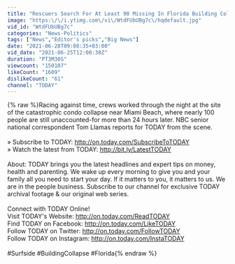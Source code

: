 ```yaml
---
title: "Rescuers Search For At Least 90 Missing In Florida Building Collapse"
image: "https:\/\/i.ytimg.com\/vi\/WtdFUbUBg7c\/hqdefault.jpg"
vid_id: "WtdFUbUBg7c"
categories: "News-Politics"
tags: ["News","Editor's picks","Big News"]
date: "2021-06-28T09:08:35+03:00"
vid_date: "2021-06-25T12:00:30Z"
duration: "PT3M30S"
viewcount: "150107"
likeCount: "1609"
dislikeCount: "61"
channel: "TODAY"
---
```

{% raw %}Racing against time, crews worked through the night at the site of the catastrophic condo collapse near Miami Beach, where nearly 100 people are still unaccounted-for more than 24 hours later. NBC senior national correspondent Tom Llamas reports for TODAY from the scene.<br /><br />» Subscribe to TODAY: <a rel="nofollow" target="blank" href="http://on.today.com/SubscribeToTODAY">http://on.today.com/SubscribeToTODAY</a><br />» Watch the latest from TODAY: <a rel="nofollow" target="blank" href="http://bit.ly/LatestTODAY">http://bit.ly/LatestTODAY</a><br /><br />About: TODAY brings you the latest headlines and expert tips on money, health and parenting. We wake up every morning to give you and your family all you need to start your day. If it matters to you, it matters to us. We are in the people business. Subscribe to our channel for exclusive TODAY archival footage &amp; our original web series.  <br /><br />Connect with TODAY Online!<br />Visit TODAY's Website: <a rel="nofollow" target="blank" href="http://on.today.com/ReadTODAY">http://on.today.com/ReadTODAY</a><br />Find TODAY on Facebook: <a rel="nofollow" target="blank" href="http://on.today.com/LikeTODAY">http://on.today.com/LikeTODAY</a><br />Follow TODAY on Twitter: <a rel="nofollow" target="blank" href="http://on.today.com/FollowTODAY">http://on.today.com/FollowTODAY</a><br />Follow TODAY on Instagram: <a rel="nofollow" target="blank" href="http://on.today.com/InstaTODAY">http://on.today.com/InstaTODAY</a><br /><br />#Surfside #BuildingCollapse #Florida{% endraw %}

